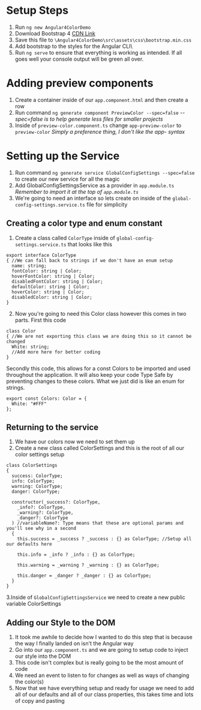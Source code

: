 # Setup Steps
1. Run `ng new Angular4ColorDemo`
2. Download Bootstrap 4 [CDN Link](https://maxcdn.bootstrapcdn.com/bootstrap/4.0.0-alpha.6/css/bootstrap.min.css)
3. Save this file to `\Angular4ColorDemo\src\assets\css\bootstrap.min.css`
4. Add bootstrap to the styles for the Angular CLI\
5. Run `ng serve` to ensure that everything is working as intended. If all goes well your console output will be green all over.

# Adding preview components
1. Create a container inside of our `app.component.html` and then create a row
2. Run command `ng generate component PreviewColor --spec=false` *--spec=false is to help generate less files for smaller projects*
3. Inside of `preview-color.component.ts` change `app-preview-color` to `preview-color` *Simply a preference thing, I don't like the app- syntax*

# Setting up the Service
1. Run command `ng generate service GlobalConfigSettings --spec=false` to create our new service for all the magic
2. Add GlobalConfigSettingsService as a provider in `app.module.ts` *Remember to import it at the top of `app.module.ts`*
3. We're going to need an interface so lets create on inside of the `global-config-settings.service.ts` file for simplicity

## Creating a color type and enum constant
1. Create a class called `ColorType` inside of `global-config-settings.service.ts` that looks like this
```
export interface ColorType
{ //We can fall back to strings if we don't have an enum setup
  name: string;
  fontColor: string | Color;
  hoverFontColor: string | Color;
  disabledFontColor: string | Color;
  defaultColor: string | Color;
  hoverColor: string | Color;
  disabledColor: string | Color;
}
```
2. Now you're going to need this Color class however this comes in two parts. First this code
```
class Color
{ //We are not exporting this class we are doing this so it cannot be changed 
  White: string;
  //Add more here for better coding
}
```

Secondly this code, this allows for a const Colors to be imported and used throughout the application. It will also keep your code Type Safe by preventing changes to these colors. What we just did is like an enum for strings.
```
export const Colors: Color = {
  White: "#FFF"
};
```

## Returning to the service
1. We have our colors now we need to set them up
2. Create a new class called ColorSettings and this is the root of all our color settings setup
```
class ColorSettings
{ 
  success: ColorType;
  info: ColorType;
  warning: ColorType;
  danger: ColorType;  

  constructor(_success?: ColorType,
    _info?: ColorType,
    _warning?: ColorType,
    _danger?: ColorType
  ) //variableName?: Type means that these are optional params and you'll see why in a second
  {
    this.success = _success ? _success : {} as ColorType; //Setup all our defaults here

    this.info = _info ? _info : {} as ColorType;

    this.warning = _warning ? _warning : {} as ColorType;

    this.danger = _danger ? _danger : {} as ColorType;
  }
}
```
3.Inside of `GlobalConfigSettingsService` we need to create a new public variable ColorSettings

## Adding our Style to the DOM
1. It took me awhile to decide how I wanted to do this step that is because the way I finally landed on isn't the Angular way
2. Go into our `app.component.ts` and we are going to setup code to inject our style into the DOM
3. This code isn't complex but is really going to be the most amount of code
4. We need an event to listen to for changes as well as ways of changing the color(s)
5. Now that we have everything setup and ready for usage we need to add all of our defaults and all of our class properties, this takes time and lots of copy and pasting
